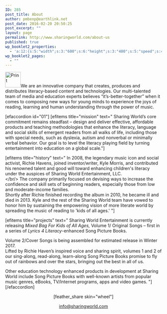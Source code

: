 ```yaml
---
ID: 285
post_title: About
author: pmbenp@earthlink.net
post_date: 2016-02-20 20:50:25
post_excerpt: ""
layout: page
permalink: http://www.sharingworld.com/about-us
published: true
wp_booklet2_properties:
  - 'a:12:{s:5:"width";s:3:"600";s:6:"height";s:3:"400";s:5:"speed";s:4:"1000";s:5:"delay";s:4:"5000";s:9:"direction";s:3:"LTR";s:14:"arrows_enabled";b:0;s:20:"page_numbers_enabled";b:1;s:14:"cover_behavior";s:4:"open";s:7:"padding";s:2:"10";s:18:"thumbnails_enabled";b:0;s:13:"popup_enabled";s:0:"";s:5:"theme";s:7:"default";}'
wp_booklet2_pages:
  - ""
---
```

<a href="http://www.sharingworld.com/wp-content/uploads/2016/02/the-sun-symbol.jpg" rel="attachment wp-att-12"><img src="http://www.sharingworld.com/wp-content/uploads/2016/02/the-sun-symbol-150x150.jpg" alt="Print" width="50" height="50" class="aligncenter size-thumbnail wp-image-12" /></a>We are an innovative company that creates, produces and distributes literacy-based content and technologies. Our multi-talented team of media and education experts believes “it’s-better-together” when it comes to composing new ways for young minds to experience the joys of reading, learning and human understanding through the power of music. 

[efaccordion id="01"] [efitems title="mission" text="
Sharing World’s core commitment remains steadfast – design and deliver effective, affordable products and teaching methodologies that enhance the literacy, language and social skills of emergent readers from all walks of life, including those with special needs, such as dyslexia, autism and nonverbal or minimally verbal behavior. Our goal is to level the literacy playing field by turning entertainment into education on a global scale."]

[efitems title="history" text="
In 2008, the legendary music icon and social activist, Richie Havens, joined inventor/writer, Kyle Morris, and contributed his renowned talent and good will toward enhancing children's literacy under the auspices of Sharing World Entertainment, LLC. <br/></br/> The company primarily focused on devising ways to increase the confidence and skill sets of beginning readers, especially those from low and moderate-income families.
 <br/>
Shortly after Richie finished recording the album in 2010, he became ill and died in 2013.  Kyle and the rest of the Sharing World team have vowed to honor him by sustaining the empowering vision of more literate world by spreading the music of reading to 'kids of all ages.' "]

[efitems title="projects" text="
Sharing World Entertainment is currently releasing <em>Mixed Bag For Kids of All Ages,</em> Volume 1/ Original Songs – first in a series of <em>Lyrics 4 Literacy</em>-enhanced Song Picture Books. 
<br/>

Volume 2/Cover Songs is being assembled for estimated release in Winter 2017.
<br/>
Lifted by Richie Haven’s inspired voice and sharing spirit, volumes 1 and 2 of our sing-along, read-along, learn-along Song Picture Books promise to fly out of rainbows and over the stars, bringing out the best in all of us.
<br/>

Other education technology enhanced products in development at Sharing World include Song Picture Books with well-known artists from popular music genres, eBooks, TV/Internet programs, apps and video games.
"][/efaccordion]
</br>
<p style="text-align: center;">[feather_share skin="wheel"]</p>
<p style="text-align: center;"><a href="mailto:info@sharingworld.com">info@sharingworld.com</a></p>